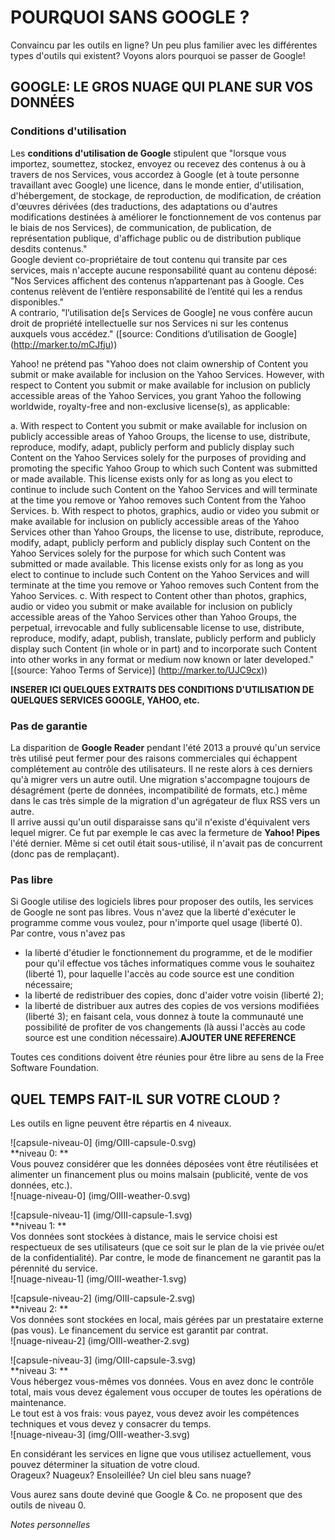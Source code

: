 # POURQUOI SANS GOOGLE ?

Convaincu par les outils en ligne? Un peu plus familier avec les différentes types d'outils qui existent? Voyons alors pourquoi se passer de Google!   

## GOOGLE: LE GROS NUAGE QUI PLANE SUR VOS DONNÉES

### Conditions d'utilisation

Les **conditions d'utilisation de Google** stipulent que "lorsque vous importez, soumettez, stockez, envoyez ou recevez des contenus à ou à travers de nos Services, vous accordez à Google (et à toute personne travaillant avec Google) une licence, dans le monde entier, d'utilisation, d'hébergement, de stockage, de reproduction, de modification, de création d'œuvres dérivées (des traductions, des adaptations ou d'autres modifications destinées à améliorer le fonctionnement de vos contenus par le biais de nos Services), de communication, de publication, de représentation publique, d'affichage public ou de distribution publique desdits contenus."   
Google devient co-propriétaire de tout contenu qui transite par ces services, mais n'accepte aucune responsabilité quant au contenu déposé: "Nos Services affichent des contenus n’appartenant pas à Google. Ces contenus relèvent de l’entière responsabilité de l’entité qui les a rendus disponibles."   
A contrario, "l’utilisation de[s Services de Google] ne vous confère aucun droit de propriété intellectuelle sur nos Services ni sur les contenus auxquels vous accédez." ([source: Conditions d’utilisation de Google] (http://marker.to/mCJfju))   

Yahoo! ne prétend pas 
"Yahoo does not claim ownership of Content you submit or make available for inclusion on the Yahoo Services. However, with respect to Content you submit or make available for inclusion on publicly accessible areas of the Yahoo Services, you grant Yahoo the following worldwide, royalty-free and non-exclusive license(s), as applicable:   

a. With respect to Content you submit or make available for inclusion on publicly accessible areas of Yahoo Groups, the license to use, distribute, reproduce, modify, adapt, publicly perform and publicly display such Content on the Yahoo Services solely for the purposes of providing and promoting the specific Yahoo Group to which such Content was submitted or made available. This license exists only for as long as you elect to continue to include such Content on the Yahoo Services and will terminate at the time you remove or Yahoo removes such Content from the Yahoo Services.
b. With respect to photos, graphics, audio or video you submit or make available for inclusion on publicly accessible areas of the Yahoo Services other than Yahoo Groups, the license to use, distribute, reproduce, modify, adapt, publicly perform and publicly display such Content on the Yahoo Services solely for the purpose for which such Content was submitted or made available. This license exists only for as long as you elect to continue to include such Content on the Yahoo Services and will terminate at the time you remove or Yahoo removes such Content from the Yahoo Services.
c. With respect to Content other than photos, graphics, audio or video you submit or make available for inclusion on publicly accessible areas of the Yahoo Services other than Yahoo Groups, the perpetual, irrevocable and fully sublicensable license to use, distribute, reproduce, modify, adapt, publish, translate, publicly perform and publicly display such Content (in whole or in part) and to incorporate such Content into other works in any format or medium now known or later developed."   
[(source: Yahoo Terms of Service)] (http://marker.to/UJC9cx))   

**INSERER ICI QUELQUES EXTRAITS DES CONDITIONS D'UTILISATION DE QUELQUES SERVICES GOOGLE, YAHOO, etc.**   

### Pas de garantie

La disparition de **Google Reader** pendant l'été 2013 a prouvé qu'un service très utilisé peut fermer pour des raisons commerciales qui échappent complétement au contrôle des utilisateurs. Il ne reste alors à ces derniers qu'à migrer vers un autre outil. Une migration s'accompagne toujours de désagrément (perte de données, incompatibilité de formats, etc.) même dans le cas très simple de la migration d'un agrégateur de flux RSS vers un autre.   
Il arrive aussi qu'un outil disparaisse sans qu'il n'existe d'équivalent vers lequel migrer. Ce fut par exemple le cas avec la fermeture de **Yahoo! Pipes** l'été dernier. Même si cet outil était sous-utilisé, il n'avait pas de concurrent (donc pas de remplaçant).   

### Pas libre

Si Google utilise des logiciels libres pour proposer des outils, les services de Google ne sont pas libres. Vous n'avez que la liberté d'exécuter le programme comme vous voulez, pour n'importe quel usage (liberté 0).   
Par contre, vous n'avez pas   

* la liberté d'étudier le fonctionnement du programme, et de le modifier pour qu'il effectue vos tâches informatiques comme vous le souhaitez (liberté 1), pour laquelle l'accès au code source est une condition nécessaire;   
* la liberté de redistribuer des copies, donc d'aider votre voisin (liberté 2);   
* la liberté de distribuer aux autres des copies de vos versions modifiées (liberté 3); en faisant cela, vous donnez à toute la communauté une possibilité de profiter de vos changements (là aussi l'accès au code source est une condition nécessaire).**AJOUTER UNE REFERENCE**   

Toutes ces conditions doivent être réunies pour être libre au sens de la Free Software Foundation.   


## QUEL TEMPS FAIT-IL SUR VOTRE CLOUD ?

Les outils en ligne peuvent être répartis en 4 niveaux.   

![capsule-niveau-0] (img/OIII-capsule-0.svg)   
**niveau 0: **   
Vous pouvez considérer que les données déposées vont être réutilisées et alimenter un financement plus ou moins malsain (publicité, vente de vos données, etc.).   
![nuage-niveau-0] (img/OIII-weather-0.svg)   

![capsule-niveau-1] (img/OIII-capsule-1.svg)   
**niveau 1: **   
Vos données sont stockées à distance, mais le service choisi est respectueux de ses utilisateurs (que ce soit sur le plan de la vie privée ou/et de la confidentialité). Par contre, le mode de financement ne garantit pas la pérennité du service.   
![nuage-niveau-1] (img/OIII-weather-1.svg)   

![capsule-niveau-2] (img/OIII-capsule-2.svg)   
**niveau 2: **   
Vos données sont stockées en local, mais gérées par un prestataire externe (pas vous). Le financement du service est garantit par contrat.   
![nuage-niveau-2] (img/OIII-weather-2.svg)   

![capsule-niveau-3] (img/OIII-capsule-3.svg)   
**niveau 3: **   
Vous hébergez vous-mêmes vos données. Vous en avez donc le contrôle total, mais vous devez également vous occuper de toutes les opérations de maintenance.   
Le tout est à vos frais: vous payez, vous devez avoir les compétences techniques et vous devez y consacrer du temps.   
![nuage-niveau-3] (img/OIII-weather-3.svg)   

En considérant les services en ligne que vous utilisez actuellement, vous pouvez déterminer la situation de votre cloud.   
Orageux? Nuageux? Ensoleillée? Un ciel bleu sans nuage?   

Vous aurez sans doute deviné que Google & Co. ne proposent que des outils de niveau 0.   



*Notes personnelles*   